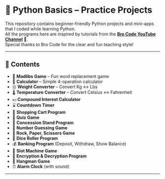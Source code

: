 # 🐍 Python Basics – Practice Projects  

This repository contains beginner-friendly Python projects and mini-apps that I coded while learning Python.  
All the programs here are inspired by tutorials from the **[Bro Code YouTube Channel](https://www.youtube.com/@BroCodez)** 🙌.  
Special thanks to Bro Code for the clear and fun teaching style!  

---

## 📖 Contents  

- 📖 **Madlibs Game** – Fun word replacement game  
- 🧮 **Calculator** – Simple 4-operation calculator  
- ⚖️ **Weight Converter** – Convert Kg ↔ Lbs  
- 🌡️ **Temperature Converter** – Convert Celsius ↔ Fahrenheit  
- 💵 **Compound Interest Calculator**  
- ⌛ **Countdown Timer**  
- 🛒 **Shopping Cart Program**  
- 💯 **Quiz Game**  
- 🍿 **Concession Stand Program**  
- 🔢 **Number Guessing Game**  
- 🗿 **Rock, Paper, Scissors Game**  
- 🎲 **Dice Roller Program**  
- 💰 **Banking Program** (Deposit, Withdraw, Show Balance)  
- 🎰 **Slot Machine Game**  
- 🔐 **Encryption & Decryption Program**  
- 🕺 **Hangman Game**  
- ⏰ **Alarm Clock** (with sound)  

---

